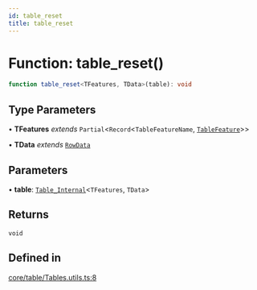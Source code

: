 ```yaml
---
id: table_reset
title: table_reset
---
```


# Function: table\_reset()

```ts
function table_reset<TFeatures, TData>(table): void
```

## Type Parameters

• **TFeatures** *extends* `Partial`\<`Record`\<`TableFeatureName`, [`TableFeature`](../interfaces/tablefeature.md)\>\>

• **TData** *extends* [`RowData`](../type-aliases/rowdata.md)

## Parameters

• **table**: [`Table_Internal`](../type-aliases/table_internal.md)\<`TFeatures`, `TData`\>

## Returns

`void`

## Defined in

[core/table/Tables.utils.ts:8](https://github.com/TanStack/table/blob/main/packages/table-core/src/core/table/Tables.utils.ts#L8)
